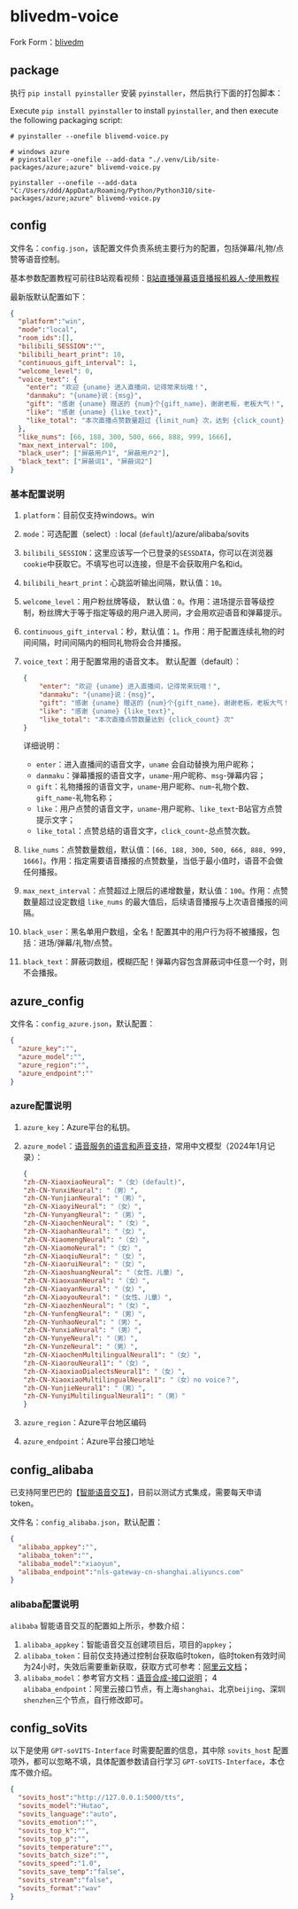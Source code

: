 # blivedm-voice

Fork Form：[blivedm](https://github.com/xfgryujk/blivedm)

## package

执行 `pip install pyinstaller` 安装 `pyinstaller`，然后执行下面的打包脚本：

Execute `pip install pyinstaller` to install `pyinstaller`, and then execute the following packaging script:

```shell
# pyinstaller --onefile blivemd-voice.py

# windows azure
# pyinstaller --onefile --add-data "./.venv/Lib/site-packages/azure;azure" blivemd-voice.py

pyinstaller --onefile --add-data "C:/Users/ddd/AppData/Roaming/Python/Python310/site-packages/azure;azure" blivemd-voice.py
```

## config

文件名：`config.json`，该配置文件负责系统主要行为的配置，包括弹幕/礼物/点赞等语音控制。

基本参数配置教程可前往B站观看视频：[B站直播弹幕语音播报机器人-使用教程](https://www.bilibili.com/video/BV1St421b7Ht/)

最新版默认配置如下：

```json
{
  "platform":"win",
  "mode":"local",
  "room_ids":[],
  "bilibili_SESSION":"",
  "bilibili_heart_print": 10,
  "continuous_gift_interval": 1,
  "welcome_level": 0,
  "voice_text": {
    "enter": "欢迎 {uname} 进入直播间，记得常来玩哦！",
    "danmaku": "{uname}说：{msg}",
    "gift": "感谢 {uname} 赠送的 {num}个{gift_name}，谢谢老板，老板大气！",
    "like": "感谢 {uname} {like_text}",
    "like_total": "本次直播点赞数量超过 {limit_num} 次，达到 {click_count} 次"
  },
  "like_nums": [66, 188, 300, 500, 666, 888, 999, 1666],
  "max_next_interval": 100,
  "black_user": ["屏蔽用户1", "屏蔽用户2"],
  "black_text": ["屏蔽词1", "屏蔽词2"]
}
```

### 基本配置说明

1. `platform`：目前仅支持windows。win
2. `mode`：可选配置（select）: local (`default`)/azure/alibaba/sovits
3. `bilibili_SESSION`：这里应该写一个已登录的`SESSDATA`，你可以在浏览器`cookie`中获取它。不填写也可以连接，但是不会获取用户名和id。
4. `bilibili_heart_print`：心跳监听输出间隔，默认值：`10`。
5. `welcome_level`：用户粉丝牌等级， 默认值：`0`。作用：进场提示音等级控制，粉丝牌大于等于指定等级的用户进入房间，才会用欢迎语音和弹幕提示。
6. `continuous_gift_interval`：秒，默认值：`1`。作用：用于配置连续礼物的时间间隔，时间间隔内的相同礼物将会合并播报。
7. `voice_text`：用于配置常用的语音文本。    默认配置（default）：

    ```json
    {
        "enter": "欢迎 {uname} 进入直播间，记得常来玩哦！",
        "danmaku": "{uname}说：{msg}",
        "gift": "感谢 {uname} 赠送的 {num}个{gift_name}，谢谢老板，老板大气！",
        "like": "感谢 {uname} {like_text}",
        "like_total": "本次直播点赞数量达到 {click_count} 次"
    }
    ```

    详细说明：

    - `enter`：进入直播间的语音文字，`uname` 会自动替换为用户昵称；
    - `danmaku`：弹幕播报的语音文字，`uname`-用户昵称、`msg`-弹幕内容；
    - `gift`：礼物播报的语音文字，`uname`-用户昵称、`num`-礼物个数、`gift_name`-礼物名称；
    - `like`：用户点赞的语音文字，`uname`-用户昵称、`like_text`-B站官方点赞提示文字；
    - `like_total`：点赞总结的语音文字，`click_count`-总点赞次数。

8. `like_nums`：点赞数量数组，默认值：`[66, 188, 300, 500, 666, 888, 999, 1666]`。作用：指定需要语音播报的点赞数量，当低于最小值时，语音不会做任何播报。
9. `max_next_interval`：点赞超过上限后的递增数量，默认值：`100`。作用：点赞数量超过设定数组 `like_nums` 的最大值后，后续语音播报与上次语音播报的间隔。
10. `black_user`：黑名单用户数组，全名！配置其中的用户行为将不被播报，包括：进场/弹幕/礼物/点赞。
11. `black_text`：屏蔽词数组，模糊匹配！弹幕内容包含屏蔽词中任意一个时，则不会播报。

## azure_config

文件名：`config_azure.json`，默认配置：

```json
{
  "azure_key":"",
  "azure_model":"",
  "azure_region":"",
  "azure_endpoint":""
}
```

### azure配置说明

1. `azure_key`：Azure平台的私钥。
2. `azure_model`：[语音服务的语言和声音支持](https://learn.microsoft.com/zh-cn/azure/ai-services/speech-service/language-support?tabs=tts)，常用中文模型（2024年1月记录）：

    ```json
    {
    "zh-CN-XiaoxiaoNeural": "（女）(default)",
    "zh-CN-YunxiNeural": "（男）",
    "zh-CN-YunjianNeural": "（男）",
    "zh-CN-XiaoyiNeural": "（女）",
    "zh-CN-YunyangNeural": "（男）",
    "zh-CN-XiaochenNeural": "（女）",
    "zh-CN-XiaohanNeural": "（女）",
    "zh-CN-XiaomengNeural": "（女）",
    "zh-CN-XiaomoNeural": "（女）",
    "zh-CN-XiaoqiuNeural": "（女）",
    "zh-CN-XiaoruiNeural": "（女）",
    "zh-CN-XiaoshuangNeural": "（女性、儿童）",
    "zh-CN-XiaoxuanNeural": "（女）",
    "zh-CN-XiaoyanNeural": "（女）",
    "zh-CN-XiaoyouNeural": "（女性、儿童）",
    "zh-CN-XiaozhenNeural": "（女）",
    "zh-CN-YunfengNeural": "（男）",
    "zh-CN-YunhaoNeural": "（男）",
    "zh-CN-YunxiaNeural": "（男）",
    "zh-CN-YunyeNeural": "（男）",
    "zh-CN-YunzeNeural": "（男）",
    "zh-CN-XiaochenMultilingualNeural1": "（女）",
    "zh-CN-XiaorouNeural1": "（女）",
    "zh-CN-XiaoxiaoDialectsNeural1": "（女）",
    "zh-CN-XiaoxiaoMultilingualNeural1": "（女）no voice？",
    "zh-CN-YunjieNeural1": "（男）",
    "zh-CN-YunyiMultilingualNeural1": "（男）"
    }
    ```

3. `azure_region`：Azure平台地区编码
4. `azure_endpoint`：Azure平台接口地址

## config_alibaba

已支持阿里巴巴的【[智能语音交互](https://nls-portal.console.aliyun.com/overview)】，目前以测试方式集成，需要每天申请token。

文件名：`config_alibaba.json`，默认配置：

```json
{
  "alibaba_appkey":"",
  "alibaba_token":"",
  "alibaba_model":"xiaoyun",
  "alibaba_endpoint":"nls-gateway-cn-shanghai.aliyuncs.com"
}
```

### alibaba配置说明

`alibaba` 智能语音交互的配置如上所示，参数介绍：

1. `alibaba_appkey`：智能语音交互创建项目后，项目的`appkey`；
2. `alibaba_token`：目前仅支持通过控制台获取临时token，临时token有效时间为24小时，失效后需要重新获取，获取方式可参考：[阿里云文档](https://help.aliyun.com/zh/isi/getting-started/obtain-an-access-token-in-the-console)；
3. `alibaba_model`：参考官方文档：[语音合成-接口说明](https://help.aliyun.com/zh/isi/developer-reference/overview-of-speech-synthesis)；
4 `alibaba_endpoint`：阿里云接口节点，有上海`shanghai`、北京`beijing`、深圳`shenzhen`三个节点，自行修改即可。

## config_soVits

以下是使用 `GPT-soVITS-Interface` 时需要配置的信息，其中除 `sovits_host` 配置项外，都可以忽略不填，具体配置参数请自行学习 `GPT-soVITS-Interface`，本仓库不做介绍。

```json
{
  "sovits_host":"http://127.0.0.1:5000/tts",
  "sovits_model":"Hutao",
  "sovits_language":"auto",
  "sovits_emotion":"",
  "sovits_top_k":"",
  "sovits_top_p":"",
  "sovits_temperature":"",
  "sovits_batch_size":"",
  "sovits_speed":"1.0",
  "sovits_save_temp":"false",
  "sovits_stream":"false",
  "sovits_format":"wav"
}
```
